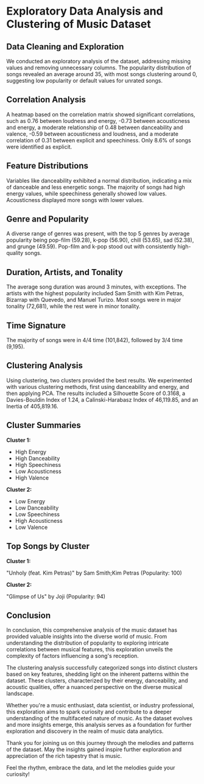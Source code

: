 <!DOCTYPE html>
<html lang="en">
<head>
  <meta charset="UTF-8">
  <meta name="viewport" content="width=device-width, initial-scale=1.0">
</head>
<body>

<h1>Exploratory Data Analysis and Clustering of Music Dataset</h1>

<h2>Data Cleaning and Exploration</h2>
<p>We conducted an exploratory analysis of the dataset, addressing missing values and removing unnecessary columns. The popularity distribution of songs revealed an average around 35, with most songs clustering around 0, suggesting low popularity or default values for unrated songs.</p>

<h2>Correlation Analysis</h2>
<p>A heatmap based on the correlation matrix showed significant correlations, such as 0.76 between loudness and energy, -0.73 between acousticness and energy, a moderate relationship of 0.48 between danceability and valence, -0.59 between acousticness and loudness, and a moderate correlation of 0.31 between explicit and speechiness. Only 8.6% of songs were identified as explicit.</p>

<h2>Feature Distributions</h2>
<p>Variables like danceability exhibited a normal distribution, indicating a mix of danceable and less energetic songs. The majority of songs had high energy values, while speechiness generally showed low values. Acousticness displayed more songs with lower values.</p>

<h2>Genre and Popularity</h2>
<p>A diverse range of genres was present, with the top 5 genres by average popularity being pop-film (59.28), k-pop (56.90), chill (53.65), sad (52.38), and grunge (49.59). Pop-film and k-pop stood out with consistently high-quality songs.</p>

<h2>Duration, Artists, and Tonality</h2>
<p>The average song duration was around 3 minutes, with exceptions. The artists with the highest popularity included Sam Smith with Kim Petras, Bizarrap with Quevedo, and Manuel Turizo. Most songs were in major tonality (72,681), while the rest were in minor tonality.</p>

<h2>Time Signature</h2>
<p>The majority of songs were in 4/4 time (101,842), followed by 3/4 time (9,195).</p>

<h2>Clustering Analysis</h2>
<p>Using clustering, two clusters provided the best results. We experimented with various clustering methods, first using danceability and energy, and then applying PCA. The results included a Silhouette Score of 0.3168, a Davies-Bouldin Index of 1.24, a Calinski-Harabasz Index of 46,119.85, and an Inertia of 405,819.16.</p>

<h2>Cluster Summaries</h2>
<p><strong>Cluster 1:</strong></p>
<ul>
  <li>High Energy</li>
  <li>High Danceability</li>
  <li>High Speechiness</li>
  <li>Low Acousticness</li>
  <li>High Valence</li>
</ul>
<p><strong>Cluster 2:</strong></p>
<ul>
  <li>Low Energy</li>
  <li>Low Danceability</li>
  <li>Low Speechiness</li>
  <li>High Acousticness</li>
  <li>Low Valence</li>
</ul>

<h2>Top Songs by Cluster</h2>
<p><strong>Cluster 1:</strong></p>
<p>"Unholy (feat. Kim Petras)" by Sam Smith;Kim Petras (Popularity: 100)</p>
<p><strong>Cluster 2:</strong></p>
<p>"Glimpse of Us" by Joji (Popularity: 94)</p>

<h2>Conclusion</h2>
<p>In conclusion, this comprehensive analysis of the music dataset has provided valuable insights into the diverse world of music. From understanding the distribution of popularity to exploring intricate correlations between musical features, this exploration unveils the complexity of factors influencing a song's reception.</p>

<p>The clustering analysis successfully categorized songs into distinct clusters based on key features, shedding light on the inherent patterns within the dataset. These clusters, characterized by their energy, danceability, and acoustic qualities, offer a nuanced perspective on the diverse musical landscape.</p>

<p>Whether you're a music enthusiast, data scientist, or industry professional, this exploration aims to spark curiosity and contribute to a deeper understanding of the multifaceted nature of music. As the dataset evolves and more insights emerge, this analysis serves as a foundation for further exploration and discovery in the realm of music data analytics.</p>

<p>Thank you for joining us on this journey through the melodies and patterns of the dataset. May the insights gained inspire further exploration and appreciation of the rich tapestry that is music.</p>

<p>Feel the rhythm, embrace the data, and let the melodies guide your curiosity!</p>

</body>
</html>
